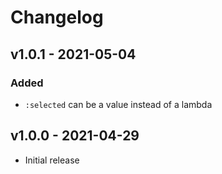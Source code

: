 # Changelog

## v1.0.1 - 2021-05-04

### Added

- `:selected` can be a value instead of a lambda

## v1.0.0 - 2021-04-29

- Initial release
